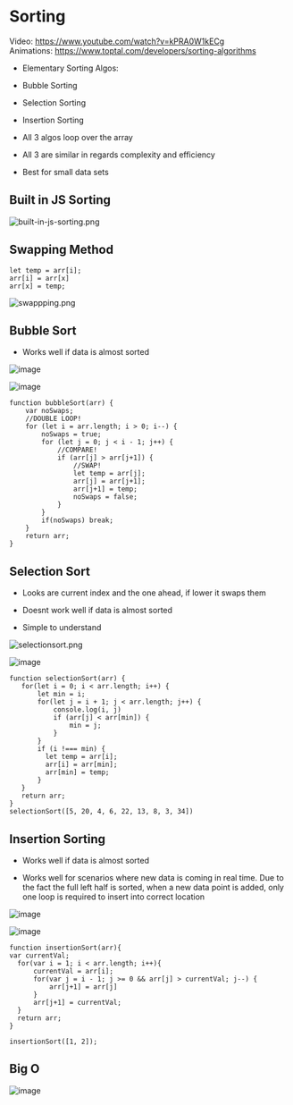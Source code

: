 # Sorting
Video: https://www.youtube.com/watch?v=kPRA0W1kECg </br>
Animations: https://www.toptal.com/developers/sorting-algorithms

 - Elementary Sorting Algos:
  - Bubble Sorting
  - Selection Sorting
  - Insertion Sorting

 - All 3 algos loop over the array
 - All 3 are similar in regards complexity and efficiency
 - Best for small data sets

## Built in JS Sorting
![built-in-js-sorting.png](screenshots/built-in-js-sorting.png)

## Swapping Method

```
let temp = arr[i];
arr[i] = arr[x]
arr[x] = temp;
```

![swappping.png](screenshots/swapping.png)

## Bubble Sort

 - Works well if data is almost sorted

![image](screenshots/bubblesort.png)

![image](screenshots/bubblesort-pseudocode.png)

```
function bubbleSort(arr) {
    var noSwaps;
    //DOUBLE LOOP!
    for (let i = arr.length; i > 0; i--) {
        noSwaps = true;
        for (let j = 0; j < i - 1; j++) {
            //COMPARE!
            if (arr[j] > arr[j+1]) {
                //SWAP!
                let temp = arr[j];
                arr[j] = arr[j+1];
                arr[j+1] = temp;
                noSwaps = false;
            }
        }
        if(noSwaps) break;
    }
    return arr;
}
```

## Selection Sort

 - Looks are current index and the one ahead, if lower it swaps them

 - Doesnt work well if data is almost sorted

 - Simple to understand

![selectionsort.png](screenshots/selectionsort.png)

![image](screenshots/selection-pseudocode.png)

 ```
 function selectionSort(arr) {
    for(let i = 0; i < arr.length; i++) {
        let min = i;
        for(let j = i + 1; j < arr.length; j++) {
            console.log(i, j)
            if (arr[j] < arr[min]) {
                min = j;
            }
        }
        if (i !=== min) {
          let temp = arr[i];
          arr[i] = arr[min];
          arr[min] = temp;
        }
    }
    return arr;
}
selectionSort([5, 20, 4, 6, 22, 13, 8, 3, 34])
```

## Insertion Sorting

 - Works well if data is almost sorted

 - Works well for scenarios where new data is coming in real time. Due to the fact the full left half is sorted, when a new data point is added, only one loop is required to insert into correct location

![image](screenshots/insertion.png)

![image](screenshots/insertion-pseudocode.png)

```
function insertionSort(arr){
var currentVal;
  for(var i = 1; i < arr.length; i++){
      currentVal = arr[i];
      for(var j = i - 1; j >= 0 && arr[j] > currentVal; j--) {
          arr[j+1] = arr[j]
      }
      arr[j+1] = currentVal;
  }
  return arr;
}

insertionSort([1, 2]);
```

## Big O
![image](screenshots/sortingbigo.png)
